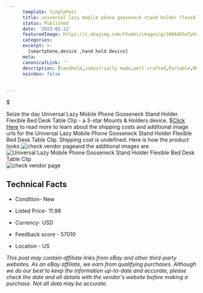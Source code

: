 ```yaml
---
      template: SinglePost
      title: universal lazy mobile phone gooseneck stand holder flexible bed desk table clip
      status: Published
      date: '2023-02-12'
      featuredImage: https://i.ebayimg.com/thumbs/images/g/J00AAOSwTphd1wY2/s-l225.jpg
      categories: 
      excerpt: >-
        [smartphone,device ,hand held device]
      meta:
      canonicalLink: ''
      description: [handheld,industrially made,well crafted,Portable,Mobile,Compact,Convenient,Lightweight,Maneuverable,Man-portable,Miniature,Carriable,Hand-held,Light,Holdable,Transportable,Mobile device,Pocket-sized,On-the-go,Wireless,Cordless,Compact size,Convenient size, smartphone,device ,hand held device]
      noindex: false
      
        
---
```

$

Seize the day Universal Lazy Mobile Phone Gooseneck Stand Holder Flexible Bed Desk Table Clip - a 3-star Mounts & Holders device.
$[Click Here](https://www.ebay.com/itm/174103223543?hash=item28895c5cf7%3Ag%3AJ00AAOSwTphd1wY2&mkevt=1&mkcid=1&mkrid=711-53200-19255-0&campid=%253CePNCampaignId%253E&customid=%253CreferenceId%253E&toolid=10049) to read more to learn about the shipping costs and additional image urls for the Universal Lazy Mobile Phone Gooseneck Stand Holder Flexible Bed Desk Table Clip. Shipping cost is undefined. Here is how the product looks ![check vendor page](https://i.ebayimg.com/thumbs/images/g/J00AAOSwTphd1wY2/s-l225.jpg)and the additional images are![Universal Lazy Mobile Phone Gooseneck Stand Holder Flexible Bed Desk Table Clip](https://i.ebayimg.com/images/g/J00AAOSwTphd1wY2/s-l1600.jpg)![check vendor page](https://origin-galleryplus.ebayimg.com/ws/web/174103223543_2_0_1/225x225.jpg,https://origin-galleryplus.ebayimg.com/ws/web/174103223543_3_0_1/225x225.jpg,https://origin-galleryplus.ebayimg.com/ws/web/174103223543_4_0_1/225x225.jpg,https://origin-galleryplus.ebayimg.com/ws/web/174103223543_5_0_1/225x225.jpg,https://origin-galleryplus.ebayimg.com/ws/web/174103223543_6_0_1/225x225.jpg,https://origin-galleryplus.ebayimg.com/ws/web/174103223543_7_0_1/225x225.jpg,https://origin-galleryplus.ebayimg.com/ws/web/174103223543_8_0_1/225x225.jpg,https://origin-galleryplus.ebayimg.com/ws/web/174103223543_9_0_1/225x225.jpg,https://origin-galleryplus.ebayimg.com/ws/web/174103223543_10_0_1/225x225.jpg,https://origin-galleryplus.ebayimg.com/ws/web/174103223543_11_0_1/225x225.jpg,https://origin-galleryplus.ebayimg.com/ws/web/174103223543_12_0_1/225x225.jpg)



 ## Technical Facts 



     
      

 - Condition- New 


      

 - Listed Price- 11.98 


      

 - Currency- USD 


      

 - Feedback score - 57010 


      

 - Location - US 


      
      

 *_This post may contain affiliate links from eBay and other third-party websites. As an eBay affiliate, we earn from qualifying purchases. Although we do our best to keep the information up-to-date and accurate, please check the date and all details with the vendor's website before making a purchase. Not all data may be accurate._*






